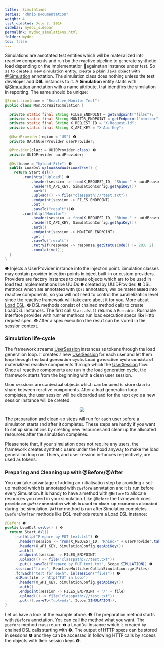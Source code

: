 ```yaml
---
title:  Simulations
series: "Rhnio Documentation"
weight: 4
last_updated: July 3, 2016
sidebar: mydoc_sidebar
permalink: mydoc_simulations.html
folder: mydoc
toc: false
---
```


Simulations are annotated test entities which will be materialized into reactive components and run by the reactive pipeline to generate synthetic load depending on the implementation against an instance under test. So as to create a new simulation entity, create a plain Java object with [@Simulation](http://ryos.io/static/javadocs/io/ryos/rhino/sdk/annotations/Simulation.html) annotation. The simulation class does nothing unless the test developer add **DSL** instances to it. A **Simulation** entity starts with [@Simulation](http://ryos.io/static/javadocs/io/ryos/rhino/sdk/annotations/Simulation.html) annotation with a name attribute, that identifies the simulation in reporting. The name should be unique:

```java
@Simulation(name = "Reactive Monitor Test")
public class MonitorWaitSimulation {

  private static final String FILES_ENDPOINT = getEndpoint("files");
  private static final String MONITOR_ENDPOINT = getEndpoint("monitor");
  private static final String X_REQUEST_ID = "X-Request-Id";
  private static final String X_API_KEY = "X-Api-Key";

  @UserProvider(region = "US") ❶
  private OAuthUserProvider userProvider;

  @Provider(clazz = UUIDProvider.class) ❷
  private UUIDProvider uuidProvider;

  @Dsl(name = "Upload File") ❸ 
  public LoadDsl uploadAndWaitLoadTest() {
    return Start.dsl() 
        .run(http("Upload") ❹
            .header(session -> from(X_REQUEST_ID, "Rhino-" + uuidProvider.take()))
            .header(X_API_KEY, SimulationConfig.getApiKey())
            .auth()
            .upload(() -> file("classpath:///test.txt"))
            .endpoint(session -> FILES_ENDPOINT)
            .put()
            .saveTo("result"))❺
        .run(http("Monitor")
            .header(session -> from(X_REQUEST_ID, "Rhino-" + uuidProvider.take()))
            .header(X_API_KEY, SimulationConfig.getApiKey())
            .auth()
            .endpoint(session -> MONITOR_ENDPOINT)
            .get()
            .saveTo("result")
            .retryIf(response -> response.getStatusCode() != 200, 2)
            .cumulative());
  }
}
```

❶ Injects a UserProvider instance into the injection point. Simulation classes may contain provider injection points to inject built-in or custom providers. Providers are factory instances to create objects which are to be used in load test implementations like UUIDs ❷ created by UUIDProvider. ❸ DSL methods which are annotated with `@Dsl` annotation, will be materialised into reactive components, so you will not need to control the parallelization level since the reactive framework will take care about it for you. More about [Load DSL](https://github.com/ryos-io/Rhino/wiki/Reactive-Tests-and-Load-DSL).  ❹ DSL methods consist of chained method calls to create LoadDSL instances. The first call `Start.dsl()` returns a `Runnable`. Runnable interface provides with runner methods run load execution specs like Http request spec.  ❺ After a spec execution the result can be stored in the session context.

### Simulation life-cycle

The framework streams [UserSession](http://ryos.io/static/javadocs/io/ryos/rhino/sdk/data/UserSession.html) instances as tokens through the load generation loop. It creates a new [UserSession](http://ryos.io/static/javadocs/io/ryos/rhino/sdk/data/UserSession.html) for each user and let them loop through the load generation cycle. Load generation cycle consists of materialized reactive components through which the [UserSession](https://github.com/ryos-io/Rhino/wiki/Sessions) flow. Once all reactive components are run in the load generation cycle, the framework starts from the beginning with a clean user session. 

User sessions are contextual objects which can be used to store data to share between reactive components. After a load generation loop completes, the user session will be discarded and for the next cycle a new session instance will be created. 

<p align="center">
  <img src="http://ryos.io/static/load_loop.jpg" />
</p>

The preparation and clean-up steps will run for each user before a simulation starts and after it completes. These steps are handy if you want to set up simulations by creating new resources and clean up the allocated resources after the simulation completes.

Please note that, if your simulation does not require any users, the framework creates synthetic users under the hood anyway to make the load generation loop run. Users, and user session instances respectively, are used as tokens.


### Preparing and Cleaning up with @Before/@After

You can take advantage of adding an initialisation step by providing a set-up method which is annotated with `@Before` annotation and it is run before every Simulation. It is handy to have a method with `@Before` to allocate resources you need in your simulation. Like `@Before` the framework does provide an `@After` annotation which is used to clean-up resources allocated during the simulation. `@After` method is run after Simulation completes. `@Before`/`@After` methods like DSL methods return a Load DSL instance:

```java
@Before ❶
public LoadDsl setUp() { ❷
  return Start.dsl()
    .run(http("Prepare by PUT text.txt") ❸
      .header(session -> from(X_REQUEST_ID, "Rhino-" + userProvider.take()))
      .header(X_API_KEY, SimulationConfig.getApiKey())
      .auth()
      .endpoint(session -> FILES_ENDPOINT)
      .upload(() -> file("classpath:///test.txt"))
      .put().saveTo("Prepare by PUT text.txt", Scope.SIMULATION)) ❹
    .session("files", ReactiveMultiUserCollabSimulation::getFiles) 
    .forEach("test for each", in(session("files")) ❺
    .doRun(file -> http("PUT in Loop") 
      .header(X_API_KEY, SimulationConfig.getApiKey())
      .auth()
      .endpoint(session -> FILES_ENDPOINT + "/" + file)
      .upload(() -> file("classpath:///test.txt"))
      .put()).saveTo("uploads", Scope.SIMULATION));
}
```

Let us have a look at the example above. ❶ The preparation method starts with `@Before` annotation. You can call the method what you want. The `@Before` method must return ❷ a LoadDsl instance which is created by chained DSL calls starting with ❸. The output of HTTP specs can be stored in sessions  ❹ and they can be accessed in following HTTP calls by access the objects with their session keys ❺. 
